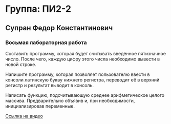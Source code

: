 # Группа: ПИ2-2
## Супран Федор Константинович
### Восьмая лабораторная работа

Составить программу, которая будет считывать введённое пятизначное число. После чего, каждую цифру этого числа необходимо вывести в новой строке.

Напишите программу, которая позволяет пользователю ввести в консоли латинскую букву нижнего регистра, переводит её в верхний регистр и результат выводит в консоль.

Написать функцию, подсчитывающую среднее арифметическое целого массива. Предварительно объявив и, при необходимости, инициализировав переменные.

[Ссылка на видео](https://disk.yandex.ru/i/3P3aJ9dbQOgclA)
